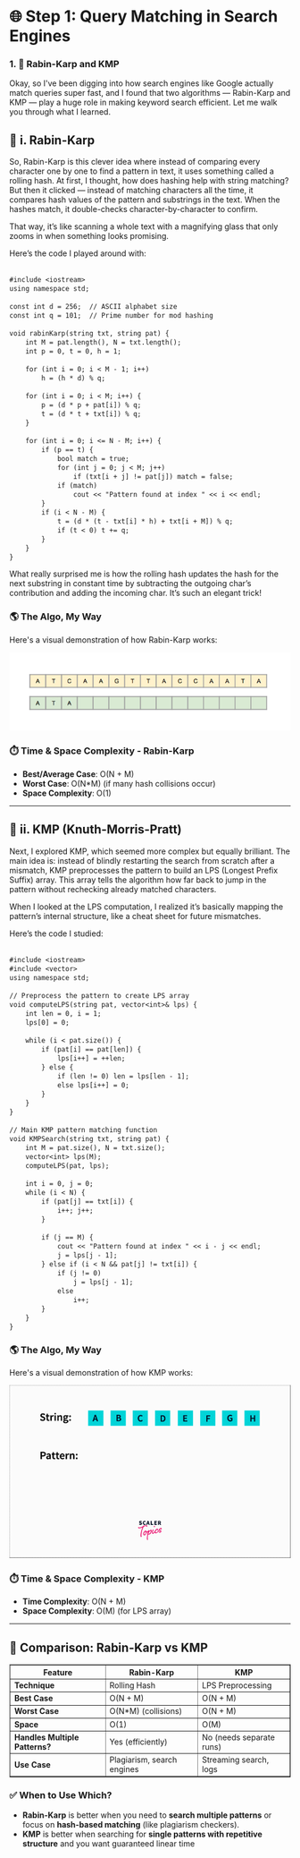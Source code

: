 
<html lang="en">
<head>
<meta charset="UTF-8" />
<meta name="viewport" content="width=device-width, initial-scale=1" />


</head>
<body>

<h1>  🌐 Step 1: Query Matching in Search Engines</h1>

<h3>1. 🧠 Rabin-Karp and KMP</h3>
<p>Okay, so I've been digging into how search engines like Google actually match queries super fast, and I found that two algorithms — Rabin-Karp and KMP — play a huge role in making keyword search efficient. Let me walk you through what I learned.</p>

<h2>📌 i. Rabin-Karp</h2>
<p>So, Rabin-Karp is this clever idea where instead of comparing every character one by one to find a pattern in text, it uses something called a rolling hash. At first, I thought, how does hashing help with string matching? But then it clicked — instead of matching characters all the time, it compares hash values of the pattern and substrings in the text. When the hashes match, it double-checks character-by-character to confirm.</p>

<p>That way, it’s like scanning a whole text with a magnifying glass that only zooms in when something looks promising.</p>

<p>Here’s the code I played around with:</p>

<pre><code class="language-cpp">
#include &lt;iostream&gt;
using namespace std;

const int d = 256;  // ASCII alphabet size
const int q = 101;  // Prime number for mod hashing

void rabinKarp(string txt, string pat) {
    int M = pat.length(), N = txt.length();
    int p = 0, t = 0, h = 1;

    for (int i = 0; i &lt; M - 1; i++)
        h = (h * d) % q;

    for (int i = 0; i &lt; M; i++) {
        p = (d * p + pat[i]) % q;
        t = (d * t + txt[i]) % q;
    }

    for (int i = 0; i &lt;= N - M; i++) {
        if (p == t) {
            bool match = true;
            for (int j = 0; j &lt; M; j++)
                if (txt[i + j] != pat[j]) match = false;
            if (match)
                cout &lt;&lt; "Pattern found at index " &lt;&lt; i &lt;&lt; endl;
        }
        if (i &lt; N - M) {
            t = (d * (t - txt[i] * h) + txt[i + M]) % q;
            if (t &lt; 0) t += q;
        }
    }
}
</code></pre>

<p>What really surprised me is how the rolling hash updates the hash for the next substring in constant time by subtracting the outgoing char’s contribution and adding the incoming char. It’s such an elegant trick!</p>

<h3>🌎 The Algo, My Way</h3>
<p>Here's a visual demonstration of how Rabin-Karp works:</p>
<img src="images/rabin karp.gif" alt="Rabin-Karp Algorithm Working" style="max-width:100%; height:auto;" />


<h3>⏱️ Time &amp; Space Complexity - Rabin-Karp</h3>
<ul>
  <li><strong>Best/Average Case</strong>: O(N + M)</li>
  <li><strong>Worst Case</strong>: O(N*M) (if many hash collisions occur)</li>
  <li><strong>Space Complexity</strong>: O(1)</li>
</ul>

<hr />

<h2>📌 ii. KMP (Knuth-Morris-Pratt)</h2>
<p>Next, I explored KMP, which seemed more complex but equally brilliant. The main idea is: instead of blindly restarting the search from scratch after a mismatch, KMP preprocesses the pattern to build an LPS (Longest Prefix Suffix) array. This array tells the algorithm how far back to jump in the pattern without rechecking already matched characters.</p>

<p>When I looked at the LPS computation, I realized it’s basically mapping the pattern’s internal structure, like a cheat sheet for future mismatches.</p>

<p>Here’s the code I studied:</p>

<pre><code class="language-cpp">
#include &lt;iostream&gt;
#include &lt;vector&gt;
using namespace std;

// Preprocess the pattern to create LPS array
void computeLPS(string pat, vector&lt;int&gt;&amp; lps) {
    int len = 0, i = 1;
    lps[0] = 0;

    while (i &lt; pat.size()) {
        if (pat[i] == pat[len]) {
            lps[i++] = ++len;
        } else {
            if (len != 0) len = lps[len - 1];
            else lps[i++] = 0;
        }
    }
}

// Main KMP pattern matching function
void KMPSearch(string txt, string pat) {
    int M = pat.size(), N = txt.size();
    vector&lt;int&gt; lps(M);
    computeLPS(pat, lps);

    int i = 0, j = 0;
    while (i &lt; N) {
        if (pat[j] == txt[i]) {
            i++; j++;
        }

        if (j == M) {
            cout &lt;&lt; "Pattern found at index " &lt;&lt; i - j &lt;&lt; endl;
            j = lps[j - 1];
        } else if (i &lt; N &amp;&amp; pat[j] != txt[i]) {
            if (j != 0)
                j = lps[j - 1];
            else
                i++;
        }
    }
}
</code></pre>

<h3>🌎 The Algo, My Way</h3>
<p>Here's a visual demonstration of how KMP works:</p>
<img src="images/kmp-algorithm-approach.gif" alt="KMP Algorithm Working" style="max-width:100%; height:auto;" />


<h3>⏱️ Time &amp; Space Complexity - KMP</h3>
<ul>
  <li><strong>Time Complexity</strong>: O(N + M)</li>
  <li><strong>Space Complexity</strong>: O(M) (for LPS array)</li>
</ul>

<hr />

<h2>🔄 Comparison: Rabin-Karp vs KMP</h2>

<table border="1" cellpadding="5" cellspacing="0">
  <thead>
    <tr>
      <th>Feature</th>
      <th>Rabin-Karp</th>
      <th>KMP</th>
    </tr>
  </thead>
  <tbody>
    <tr>
      <td><strong>Technique</strong></td>
      <td>Rolling Hash</td>
      <td>LPS Preprocessing</td>
    </tr>
    <tr>
      <td><strong>Best Case</strong></td>
      <td>O(N + M)</td>
      <td>O(N + M)</td>
    </tr>
    <tr>
      <td><strong>Worst Case</strong></td>
      <td>O(N*M) (collisions)</td>
      <td>O(N + M)</td>
    </tr>
    <tr>
      <td><strong>Space</strong></td>
      <td>O(1)</td>
      <td>O(M)</td>
    </tr>
    <tr>
      <td><strong>Handles Multiple Patterns?</strong></td>
      <td>Yes (efficiently)</td>
      <td>No (needs separate runs)</td>
    </tr>
    <tr>
      <td><strong>Use Case</strong></td>
      <td>Plagiarism, search engines</td>
      <td>Streaming search, logs</td>
    </tr>
  </tbody>
</table>

<h3>✅ When to Use Which?</h3>
<ul>
  <li><strong>Rabin-Karp</strong> is better when you need to <strong>search multiple patterns</strong> or focus on <strong>hash-based matching</strong> (like plagiarism checkers).</li>
  <li><strong>KMP</strong> is better when searching for <strong>single patterns with repetitive structure</strong> and you want guaranteed linear time</li>
</ul>

</body>
</html>
